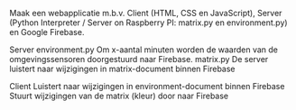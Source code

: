Maak een webapplicatie m.b.v. Client (HTML, CSS en JavaScript), Server (Python Interpreter / Server on Raspberry PI: matrix.py en environment.py) en Google Firebase.

Server
environment.py Om x-aantal minuten worden de waarden van de omgevingssensoren doorgestuurd naar Firebase. matrix.py De server luistert naar wijzigingen in matrix-document binnen Firebase

Client
Luistert naar wijzigingen in environment-document binnen Firebase Stuurt wijzigingen van de matrix (kleur) door naar Firebase